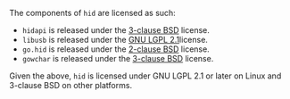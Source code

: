 The components of `hid` are licensed as such:

- `hidapi` is released under the [3-clause BSD](https://github.com/signal11/hidapi/blob/master/LICENSE-bsd.txt) license.
- `libusb` is released under the [GNU LGPL 2.1](https://github.com/libusb/libusb/blob/master/COPYING)license.
- `go.hid` is released under the [2-clause BSD](https://github.com/GeertJohan/go.hid/blob/master/LICENSE) license.
- `gowchar` is released under the [3-clause BSD](https://github.com/orofarne/gowchar/blob/master/LICENSE) license.

Given the above, `hid` is licensed under GNU LGPL 2.1 or later on Linux and 3-clause BSD on other platforms.
